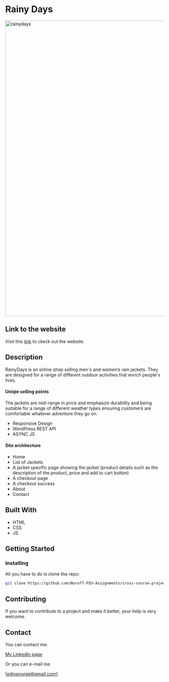 # Rainy Days

<img width="938" alt="rainydays" src="https://user-images.githubusercontent.com/52853951/205876485-f872ed14-dd17-44dd-8b9c-613166f0309c.png">


## Link to the website
Visit this [link](https://happy-cray-ed1521.netlify.app) to ckeck out the website.

## Description
RainyDays is an online shop selling men's and women’s rain jackets. They are designed for a range of different outdoor activities that enrich people's lives.


#### Uniqie selling points
The jackets are mid-range in price and emphasize durability and being suitable for a range of different weather types ensuring customers are comfortable whatever adventure they go on.

- Responsive Design
- WordPress REST API
- ASYNC JS

#### Site architecture
- Home
- List of Jackets
- A jacket specific page showing the jacket (product details such as the description of the product, price and add to cart button)
- A checkout page
- A checkout success
- About
- Contact

## Built With

- HTML
- CSS
- JS

## Getting Started

### Installing

All you have to do is clone the repo:

```bash
git clone https://github.com/Noroff-FEU-Assignments/cross-course-project-Edinanorge.git
```

## Contributing

If you want to contribute to a project and make it better, your help is very welcome.

## Contact

You can contact me.

[My LinkedIn page](www.linkedin.com/in/edina-i-42228317b)

Or you can e-mail me.

[edinanorge@gmail.com]
